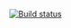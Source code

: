[![Build status](https://ci.appveyor.com/api/projects/status/jh55i6umagv8hkqi?svg=true)](https://ci.appveyor.com/project/CatKrause/hw-postmanecho)
